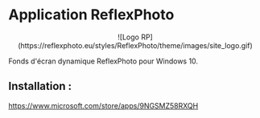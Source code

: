 # Application ReflexPhoto
<p align="center">
![Logo RP](https://reflexphoto.eu/styles/ReflexPhoto/theme/images/site_logo.gif)
</p>
Fonds d'écran dynamique ReflexPhoto pour Windows 10.



## Installation :
https://www.microsoft.com/store/apps/9NGSMZ58RXQH
